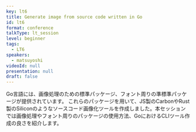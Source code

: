 ```yaml
---
key: lt6
title: Generate image from source code written in Go
id: lt6
format: conference
talkType: lt_session
level: beginner
tags:
  - LT6
speakers:
  - matsuyoshi
videoId: null
presentation: null
draft: false
---
```

Go言語には、画像処理のための標準パッケージ、フォント周りの準標準パッケージが提供されています。
これらのパッケージを用いて、JS製のCarbonやRust製のSiliconのようなソースコード画像化ツールを作成しました。本セッションでは画像処理やフォント周りのパッケージの使用方法、GoにおけるCLIツール作成の良さを紹介します。
